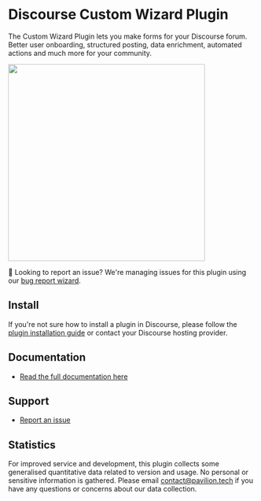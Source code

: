 # Discourse Custom Wizard Plugin

The Custom Wizard Plugin lets you make forms for your Discourse forum. Better user onboarding, structured posting, data enrichment, automated actions and much more for your community.

<img src="https://camo.githubusercontent.com/593432f1fc9658ffca104065668cc88fa21dffcd3002cb78ffd50c71f33a2523/68747470733a2f2f706176696c696f6e2d6173736574732e6e7963332e63646e2e6469676974616c6f6365616e7370616365732e636f6d2f706c7567696e732f77697a6172642d7265706f7369746f72792d62616e6e65722e706e67" alt="" data-canonical-src="https://pavilion-assets.nyc3.cdn.digitaloceanspaces.com/plugins/wizard-repository-banner.png" style="max-width: 100%;" width="400">

👋 Looking to report an issue? We're managing issues for this plugin using our [bug report wizard](https://pavilion.tech/products/discourse-custom-wizard-plugin/support/bug-report).

## Install

If you're not sure how to install a plugin in Discourse, please follow the [plugin installation guide](https://meta.discourse.org/t/install-a-plugin/19157) or contact your Discourse hosting provider.

## Documentation

- [Read the full documentation here](https://coop.pavilion.tech/docs?ascending=true&category=82&order=title)

## Support

- [Report an issue](https://pavilion.tech/products/discourse-custom-wizard-plugin/support/bug-report)

## Statistics

For improved service and development, this plugin collects some generalised quantitative data related to version and usage. No personal or sensitive information is gathered. Please email contact@pavilion.tech if you have any questions or concerns about our data collection.
